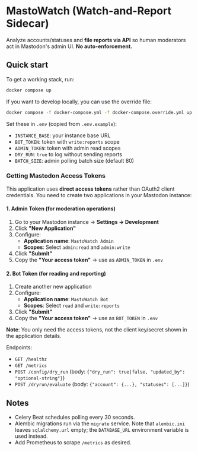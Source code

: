 # MastoWatch (Watch-and-Report Sidecar)

Analyze accounts/statuses and **file reports via API** so human moderators act in Mastodon's admin UI. **No auto-enforcement.**

## Quick start

To get a working stack, run:

```bash
docker compose up
```

If you want to develop locally, you can use the override file:

```bash
docker compose -f docker-compose.yml -f docker-compose.override.yml up
```

Set these in `.env` (copied from `.env.example`):

* `INSTANCE_BASE`: your instance base URL
* `BOT_TOKEN`: token with `write:reports` scope
* `ADMIN_TOKEN`: token with admin read scopes
* `DRY_RUN`: `true` to log without sending reports
* `BATCH_SIZE`: admin polling batch size (default 80)

### Getting Mastodon Access Tokens

This application uses **direct access tokens** rather than OAuth2 client credentials. You need to create two applications in your Mastodon instance:

#### 1. Admin Token (for moderation operations)
1. Go to your Mastodon instance → **Settings → Development**
2. Click **"New Application"**
3. Configure:
   - **Application name**: `MastoWatch Admin`
   - **Scopes**: Select `admin:read` and `admin:write`
4. Click **"Submit"**
5. Copy the **"Your access token"** → use as `ADMIN_TOKEN` in `.env`

#### 2. Bot Token (for reading and reporting)
1. Create another new application
2. Configure:
   - **Application name**: `MastoWatch Bot`  
   - **Scopes**: Select `read` and `write:reports`
3. Click **"Submit"**
4. Copy the **"Your access token"** → use as `BOT_TOKEN` in `.env`

**Note**: You only need the access tokens, not the client key/secret shown in the application details.


Endpoints:

* `GET /healthz`
* `GET /metrics`
* `POST /config/dry_run`  (body: `{"dry_run": true|false, "updated_by": "optional-string"}`)
* `POST /dryrun/evaluate` (body: `{"account": {...}, "statuses": [...]}`)

## Notes

* Celery Beat schedules polling every 30 seconds.
* Alembic migrations run via the `migrate` service. Note that `alembic.ini` leaves `sqlalchemy.url` empty; the `DATABASE_URL` environment variable is used instead.
* Add Prometheus to scrape `/metrics` as desired.

```
